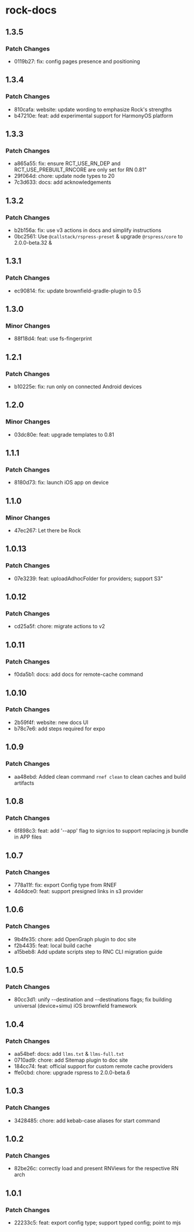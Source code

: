 # rock-docs

## 1.3.5

### Patch Changes

- 0119b27: fix: config pages presence and positioning

## 1.3.4

### Patch Changes

- 810cafa: website: update wording to emphasize Rock's strengths
- b47210e: feat: add experimental support for HarmonyOS platform

## 1.3.3

### Patch Changes

- a865a55: fix: ensure RCT_USE_RN_DEP and RCT_USE_PREBUILT_RNCORE are only set for RN 0.81"
- 29f064d: chore: update node types to 20
- 7c3d633: docs: add acknowledgements

## 1.3.2

### Patch Changes

- b2b156a: fix: use v3 actions in docs and simplify instructions
- 0bc2561: Use `@callstack/rspress-preset` & upgrade `@rspress/core` to 2.0.0-beta.32 &

## 1.3.1

### Patch Changes

- ec90814: fix: update brownfield-gradle-plugin to 0.5

## 1.3.0

### Minor Changes

- 88f18d4: feat: use fs-fingerprint

## 1.2.1

### Patch Changes

- b10225e: fix: run only on connected Android devices

## 1.2.0

### Minor Changes

- 03dc80e: feat: upgrade templates to 0.81

## 1.1.1

### Patch Changes

- 8180d73: fix: launch iOS app on device

## 1.1.0

### Minor Changes

- 47ec267: Let there be Rock

## 1.0.13

### Patch Changes

- 07e3239: feat: uploadAdhocFolder for providers; support S3"

## 1.0.12

### Patch Changes

- cd25a5f: chore: migrate actions to v2

## 1.0.11

### Patch Changes

- f0da5b1: docs: add docs for remote-cache command

## 1.0.10

### Patch Changes

- 2b59f4f: website: new docs UI
- b78c7e6: add steps required for expo

## 1.0.9

### Patch Changes

- aa48ebd: Added clean command `rnef clean` to clean caches and build artifacts

## 1.0.8

### Patch Changes

- 6f898c3: feat: add '--app' flag to sign:ios to support replacing js bundle in APP files

## 1.0.7

### Patch Changes

- 778a11f: fix: export Config type from RNEF
- 4d4dce0: feat: support presigned links in s3 provider

## 1.0.6

### Patch Changes

- 9b4fe35: chore: add OpenGraph plugin to doc site
- f2b4435: feat: local build cache
- a15beb8: Add update scripts step to RNC CLI migration guide

## 1.0.5

### Patch Changes

- 80cc3d1: unify --destination and --destinations flags; fix building universal (device+simu) iOS brownfield framework

## 1.0.4

### Patch Changes

- aa54bef: docs: add `llms.txt` & `llms-full.txt`
- 0710ad9: chore: add Sitemap plugin to doc site
- 184cc74: feat: official support for custom remote cache providers
- ffe0cbd: chore: upgrade rspress to 2.0.0-beta.6

## 1.0.3

### Patch Changes

- 3428485: chore: add kebab-case aliases for start command

## 1.0.2

### Patch Changes

- 82be26c: correctly load and present RNViews for the respective RN arch

## 1.0.1

### Patch Changes

- 22233c5: feat: export config type; support typed config; point to mjs

